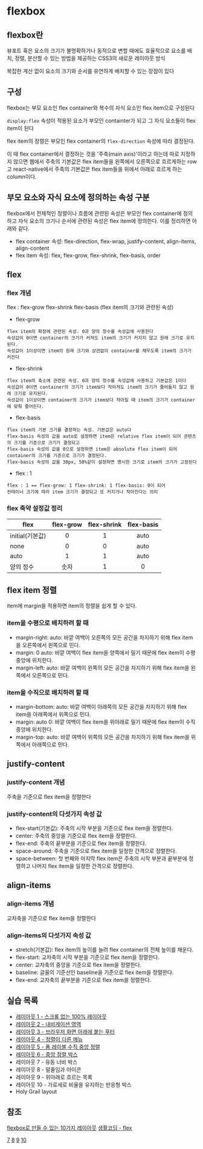 # flexbox

## flexbox란

뷰포트 혹은 요소의 크기가 불명확하거나 동적으로 변할 때에도 효율적으로 요소를 배치, 정렬, 분산할 수 있는 방법을 제공하는 CSS3의 새로운 레이아웃 방식

복잡한 계산 없이 요소의 크기와 순서를 유연하게 배치할 수 있는 장점이 있다

## 구성

flexbox는 부모 요소인 flex container와 복수의 자식 요소인 flex item으로 구성된다

`display:flex` 속성이 적용된 요소가 부모인 containter가 되고 그 자식 요소들이 flex item이 된다

flex item의 정렬은 부모인 flex container의 `flex-direction` 속성에 따라 결정된다.

이 때 flex container에서 결정하는 것을 '주축(main axis)'이라고 하는데 따로 지정하지 않으면 웹에서 주축의 기본값은 flex item들을 왼쪽에서 오른쪽으로 흐르게하는 row고 react-native에서 주축의 기본값은 flex item들을 위에서 아래로 흐르게 하는 column이다.

## 부모 요소와 자식 요소에 정의하는 속성 구분

flexbox에서 전체적인 정렬이나 흐름에 관련된 속성은 부모인 flex container에 정의하고 자식 요소의 크기나 순서에 관련된 속성은 flex item에 정의한다. 이를 정리하면 아래와 같다.

- flex container 속성: flex-direction, flex-wrap, justify-content, align-items, align-content
- flex item 속성: flex, flex-grow, flex-shrink, flex-basis, order

## flex

### flex 개념

flex : flex-grow flex-shrink flex-basis (flex item의 크기와 관련된 속성)

- flex-grow

```text
flex item의 확장에 관련된 속성. 0과 양의 정수를 속성값에 사용한다
속성값이 0이면 container의 크기가 커져도 item의 크기가 커지지 않고 원래 크기로 유지된다.
속성값이 1이상이면 item의 원래 크기와 상관없이 container를 채우도록 item의 크기가 커진다
```

- flex-shrink

```text
flex item의 축소에 관련된 속성. 0과 양의 정수를 속성값에 사용하고 기본값은 1이다  
속성값이 0이면 container의 크기가 item보다 작아져도 item의 크기가 줄어들지 않고 원래 크기로 유지된다.
속성값이 1이상이면 container의 크기가 item보다 작아질 때 item의 크기가 container에 맞춰 줄어든다.
```

- flex-basis

```text
flex item의 기본 크기를 결정하는 속성. 기본값은 auto다
flex-basis 속성의 값을 auto로 설정하면 item은 relative flex item이 되어 콘텐츠의 크기를 기준으로 크기가 결정되고
flex-basis 속성의 값을 0으로 설정하면 item은 absolute flex item이 되어 container의 크기를 기준으로 크기가 결정된다.
flex-basis 속성의 값을 30px, 50%같이 설정하면 명시한 크기로 item의 크기가 고정된다
```

- flex : 1

```text
flex : 1 == flex-grow: 1 flex-shrink: 1 flex-basis: 0이 되어  
컨테이너 크기에 따라 item 크기가 결정되고 또 커지거나 작아진다는 의미
```

### flex 축약 설정값 정리

| flex | flex-grow | flex-shrink | flex-basis |
|--|:-:|:--:|:--:|
| initial(기본값) | 0 | 1 |  auto |
| none | 0 | 0 | auto |
| auto | 1 | 1 | auto |
| 양의 정수 | 숫자 | 1 | 0 |

## flex item 정렬

item에 margin을 적용하면 item의 정렬을 쉽게 할 수 있다.

### item을 수평으로 배치하려 할 때

- margin-right: auto: 바깥 여백이 오른쪽의 모든 공간을 차지하기 위해 flex item을 오른쪽에서 왼쪽으로 민다.
- margin: 0 auto: 바깥 여백이 flex item을 양쪽에서 밀기 때문에 flex item이 수평 중앙에 위치한다.
- margin-left: auto: 바깥 여백이 왼쪽의 모든 공간을 차지하기 위해 flex item을 왼쪽에서 오른쪽으로 민다.

### item을 수직으로 배치하려 할 때

- margin-bottom: auto: 바깥 여백이 아래쪽의 모든 공간을 차지하기 위해 flex item을 아래쪽에서 위쪽으로 민다.
- margin: auto 0: 바깥 여백이 flex item을 위아래로 밀기 때문에 flex item이 수직 중앙에 위치한다.
- margin-top: auto: 바깥 여백이 위쪽의 모든 공간을 차지하기 위해 flex item을 위쪽에서 아래쪽으로 민다.

## justify-content

### justify-content 개념

주축을 기준으로 flex item을 정렬한다

### justify-content의 다섯가지 속성 값

- flex-start(기본값): 주축의 시작 부분을 기준으로 flex item을 정렬한다.
- center: 주축의 중앙을 기준으로 flex item을 정렬한다.
- flex-end: 주축의 끝부분을 기준으로 flex item을 정렬한다.
- space-around: 주축을 기준으로 flex item을 일정한 간격으로 정렬한다.
- space-between: 첫 번째와 마지막 flex item은 주축의 시작 부분과 끝부분에 정렬하고 나머지 flex item을 일정한 간격으로 정렬한다.

## align-items

### align-items 개념

교차축을 기준으로 flex item을 정렬한다

### align-items의 다섯가지 속성 값

- stretch(기본값): flex item의 높이를 늘려 flex container의 전체 높이를 채운다.
- flex-start: 교차축의 시작 부분을 기준으로 flex item을 정렬한다.
- center: 교차축의 중앙을 기준으로 flex item을 정렬한다.
- baseline: 글꼴의 기준선인 baseline을 기준으로 flex item을 정렬한다.
- flex-end: 교차축의 끝부분을 기준으로 flex item을 정렬한다.

## 실습 목록

- [레이아웃 1 - 스크롤 없는 100% 레이아웃](./src/flex-layout01.html)
- [레이아웃 2 - 내비게이션 영역](./src/flex-layout02.html)
- [레이아웃 3 - 브라우저 화면 아래에 붙는 푸터](./src/flex-layout03.html)
- [레이아웃 4 - 정렬이 다른 메뉴](./src/flex-layout04.html)
- [레이아웃 5 - 폼 레이블 수직 중앙 정렬](./src/flex-layout05.html)
- [레이아웃 6 - 중앙 정렬 박스](./src/flex-layout06.html)
- 레이아웃 7 - 유동 너비 박스
- 레이아웃 8 - 말줄임과 아이콘
- 레이아웃 9 - 위아래로 흐르는 목록
- 레이아웃 10 - 가로세로 비율을 유지하는 반응형 박스
- Holy Grail layout

## 참조

[flexbox로 만들 수 있는 10가지 레이아웃](https://d2.naver.com/helloworld/8540176)
[생활코딩 - flex](https://opentutorials.org/course/2418/13526)

[7](https://codepen.io/witblog/pen/oPyvEa)
[8](https://codepen.io/witblog/pen/eLKOrG)
[9](https://codepen.io/witblog/pen/vzrBVw)
[10](https://codepen.io/witblog/pen/LJrPoq)
